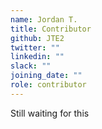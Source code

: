 ```yaml
---
name: Jordan T.
title: Contributor
github: JTE2
twitter: ""
linkedin: ""
slack: ""
joining_date: ""
role: contributor
---
```


Still waiting for this
